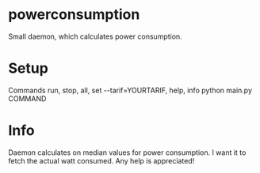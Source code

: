 # powerconsumption
Small daemon, which calculates power consumption.

# Setup
Commands 
  run, stop, all, set --tarif=YOURTARIF, help, info
  python main.py COMMAND

# Info
Daemon calculates on median values for power consumption. I want it to fetch the actual watt consumed. Any help is appreciated!
